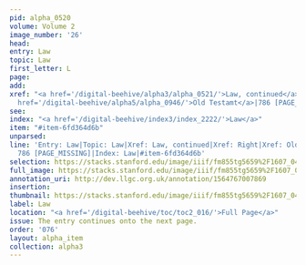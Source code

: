 ```yaml
---
pid: alpha_0520
volume: Volume 2
image_number: '26'
head: 
entry: Law
topic: Law
first_letter: L
page: 
add: 
xref: "<a href='/digital-beehive/alpha3/alpha_0521/'>Law, continued</a>|<a href='/digital-beehive/alpha4/alpha_0808/'>Right</a>|<a
  href='/digital-beehive/alpha5/alpha_0946/'>Old Testamt</a>|786 [PAGE_MISSING]"
see: 
index: "<a href='/digital-beehive/index3/index_2222/'>Law</a>"
item: "#item-6fd364d6b"
unparsed: 
line: 'Entry: Law|Topic: Law|Xref: Law, continued|Xref: Right|Xref: Old Testamt|Xref:
  786 [PAGE_MISSING]|Index: Law|#item-6fd364d6b'
selection: https://stacks.stanford.edu/image/iiif/fm855tg5659%2F1607_0493/764,4700,2927,335/full/0/default.jpg
full_image: https://stacks.stanford.edu/image/iiif/fm855tg5659%2F1607_0493/full/full/0/default.jpg
annotation_uri: http://dev.llgc.org.uk/annotation/1564767007869
insertion: 
thumbnail: https://stacks.stanford.edu/image/iiif/fm855tg5659%2F1607_0493/764,4700,600,180/250,/0/default.jpg
label: Law
location: "<a href='/digital-beehive/toc/toc2_016/'>Full Page</a>"
issue: The entry continues onto the next page.
order: '076'
layout: alpha_item
collection: alpha3
---
```

